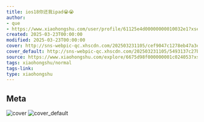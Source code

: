 ```yaml
---
title: ios18你还我ipad😭😭
author:
- que
- https://www.xiaohongshu.com/user/profile/61125e4d00000000010032e1?xsec_token=undefined
created: 2025-03-23T00:00:00
modified: 2025-03-23T00:00:00
cover: http://sns-webpic-qc.xhscdn.com/202503231105/cef9047c1278eb47a3e22bf12a00054e/1040g008314ap1emmmi005o8ibp6g8cn1df3kgao!nc_n_webp_prv_1
cover_default: http://sns-webpic-qc.xhscdn.com/202503231105/5493137c27b54f6f80030d4c6d70017f/1040g008314ap1emmmi005o8ibp6g8cn1df3kgao!nc_n_webp_mw_1
source: https://www.xiaohongshu.com/explore/6675d98f000000001c024053?xsec_token=ABuHhFw9197WKkZ8nhg9OOlDDAzeBWFwHb0Pwlyfa4nMQ=
tags: xiaohongshu/normal
tags-link:
type: xiaohongshu
---
```


## Meta

![cover](http://sns-webpic-qc.xhscdn.com/202503231105/cef9047c1278eb47a3e22bf12a00054e/1040g008314ap1emmmi005o8ibp6g8cn1df3kgao!nc_n_webp_prv_1)
![cover_default](http://sns-webpic-qc.xhscdn.com/202503231105/5493137c27b54f6f80030d4c6d70017f/1040g008314ap1emmmi005o8ibp6g8cn1df3kgao!nc_n_webp_mw_1)
